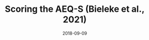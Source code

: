 ---
# Page title
title: Scoring the AEQ-S (Bieleke et al., 2021)

# Title for the menu link if you wish to use a shorter link title, otherwise remove this option.
linktitle: Course

# Page summary for search engines.
summary: Blah, blah, blah...

# Date page published
date: 2018-09-09

# Book page type (do not modify).
type: docs

# Position of this page in the menu. Remove this option to sort alphabetically.
weight: 1
---